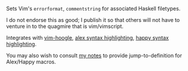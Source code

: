 Sets Vim's `errorformat`, `commentstring` for associated Haskell filetypes.

I do not endorse this as good; I publish it so that others will not have to
venture in to the quagmire that is vim/vimscript.

Integrates with [vim-hoogle](https://github.com/Twinside/vim-hoogle), [alex syntax highlighting](https://github.com/andy-morris/alex.vim), [happy syntax highlighting](https://github.com/andy-morris/happy.vim).

You may also wish to consult [my notes](https://gist.github.com/vmchale/5f08a819f2c6d463887a0fa3eb7b2527) to provide jump-to-definition for Alex/Happy macros.
